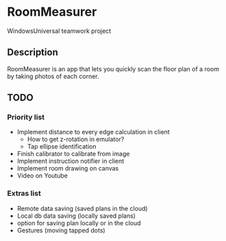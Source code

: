 # RoomMeasurer
WindowsUniversal teamwork project

## Description

RoomMeasurer is an app that lets you quickly scan the floor plan of a room by taking photos of each corner.

## TODO

### Priority list
- Implement distance to every edge calculation in client
    - How to get z-rotation in emulator?
    - Tap ellipse identification
- Finish calibrator to calibrate from image
- Implement instruction notifier in client
- Implement room drawing on canvas
- Video on Youtube

### Extras list
- Remote data saving (saved plans in the cloud)
- Local db data saving (locally saved plans)
- option for saving plan locally or in the cloud
- Gestures (moving tapped dots)

